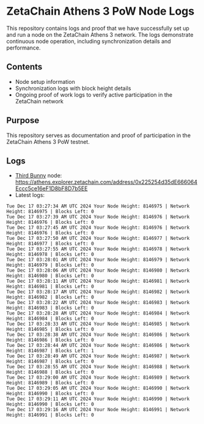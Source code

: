 # ZetaChain Athens 3 PoW Node Logs
This repository contains logs and proof that we have successfully set up and run a node on the ZetaChain Athens 3 network. The logs demonstrate continuous node operation, including synchronization details and performance.

## Contents
- Node setup information
- Synchronization logs with block height details
- Ongoing proof of work logs to verify active participation in the ZetaChain network

## Purpose
This repository serves as documentation and proof of participation in the ZetaChain Athens 3 PoW testnet.

## Logs

- [Third Bunny](https://thirdbunny.xyz/) node: https://athens.explorer.zetachain.com/address/0x225254d35dE666064Eccc5ce16eF1D8bF8D7b5EE
- Latest logs:
```
Tue Dec 17 03:27:34 AM UTC 2024 Your Node Height: 8146975 | Network Height: 8146975 | Blocks Left: 0
Tue Dec 17 03:27:39 AM UTC 2024 Your Node Height: 8146976 | Network Height: 8146976 | Blocks Left: 0
Tue Dec 17 03:27:45 AM UTC 2024 Your Node Height: 8146976 | Network Height: 8146976 | Blocks Left: 0
Tue Dec 17 03:27:50 AM UTC 2024 Your Node Height: 8146977 | Network Height: 8146977 | Blocks Left: 0
Tue Dec 17 03:27:55 AM UTC 2024 Your Node Height: 8146978 | Network Height: 8146978 | Blocks Left: 0
Tue Dec 17 03:28:01 AM UTC 2024 Your Node Height: 8146979 | Network Height: 8146979 | Blocks Left: 0
Tue Dec 17 03:28:06 AM UTC 2024 Your Node Height: 8146980 | Network Height: 8146980 | Blocks Left: 0
Tue Dec 17 03:28:11 AM UTC 2024 Your Node Height: 8146981 | Network Height: 8146981 | Blocks Left: 0
Tue Dec 17 03:28:17 AM UTC 2024 Your Node Height: 8146982 | Network Height: 8146982 | Blocks Left: 0
Tue Dec 17 03:28:22 AM UTC 2024 Your Node Height: 8146983 | Network Height: 8146983 | Blocks Left: 0
Tue Dec 17 03:28:28 AM UTC 2024 Your Node Height: 8146984 | Network Height: 8146984 | Blocks Left: 0
Tue Dec 17 03:28:33 AM UTC 2024 Your Node Height: 8146985 | Network Height: 8146985 | Blocks Left: 0
Tue Dec 17 03:28:38 AM UTC 2024 Your Node Height: 8146986 | Network Height: 8146986 | Blocks Left: 0
Tue Dec 17 03:28:44 AM UTC 2024 Your Node Height: 8146986 | Network Height: 8146987 | Blocks Left: 1
Tue Dec 17 03:28:49 AM UTC 2024 Your Node Height: 8146987 | Network Height: 8146987 | Blocks Left: 0
Tue Dec 17 03:28:55 AM UTC 2024 Your Node Height: 8146988 | Network Height: 8146988 | Blocks Left: 0
Tue Dec 17 03:29:00 AM UTC 2024 Your Node Height: 8146989 | Network Height: 8146989 | Blocks Left: 0
Tue Dec 17 03:29:05 AM UTC 2024 Your Node Height: 8146990 | Network Height: 8146990 | Blocks Left: 0
Tue Dec 17 03:29:11 AM UTC 2024 Your Node Height: 8146990 | Network Height: 8146990 | Blocks Left: 0
Tue Dec 17 03:29:16 AM UTC 2024 Your Node Height: 8146991 | Network Height: 8146991 | Blocks Left: 0
```
